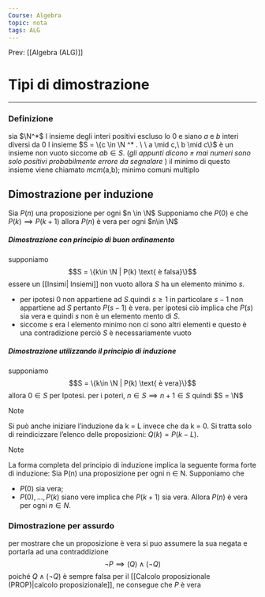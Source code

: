 ```yaml
---
Course: Algebra
topic: nota
tags: ALG
---
```


Prev: [[Algebra (ALG)]]

# Tipi di dimostrazione
---
### Definizione
sia $\N^*$ l insieme degli interi positivi escluso lo $0$ e siano  $a$ e $b$ interi diversi da $0$ l insieme $S = \{c \in \N ^* . \ \ a \mid c,\ b \mid c\}$  è un insieme non vuoto siccome $ab \in S$. (_gli appunti dicono $\pm$ mai numeri sono solo positivi probabilmente errore da segnalare_ )
il minimo di questo insieme viene chiamato _mcm_(a,b); minimo comuni multiplo

## Dimostrazione per induzione 
Sia $P(n)$ una proposizione per ogni $n \in \N$ Supponiamo che $P(0)$ e che $P(k)\implies P(k+1)$ allora $P(n)$ è vera per ogni $n\in \N$  
##### Dimostrazione con principio di buon ordinamento 
supponiamo 
$$S = \{k\in \N | P(k) \text{ è falsa}\}$$
essere un [[Insimi| Insiemi]] non vuoto allora $S$ ha un elemento minimo $s$.
- per ipotesi $0$ non appartiene ad $S$.quindi $s \geq 1$ in particolare $s-1$ non appartiene ad $S$ pertanto $P(s-1)$ è vera. per ipotesi ciò implica che $P(s)$ sia vera e quindi $s$ non è un elemento mento di $S$.
- siccome $s$ era l elemento minimo non ci sono altri elementi e questo è una contradizione perciò $S$ è necessariamente vuoto 

##### Dimostrazione utilizzando il principio di induzione
supponiamo 
$$S = \{k\in \N | P(k) \text{ è vera}\}$$
allora $0 \in S$ per Ipotesi. per i poteri, $n \in S \implies n + 1 \in S$ quindi $S = \N$ 

> [!note]
> Si può anche iniziare l’induzione da k = L invece che da k = 0. Si tratta solo di reindicizzare l’elenco delle proposizioni: $Q(k) = P(k − L)$.

> [!note]
>  La forma completa del principio di induzione  implica la seguente forma forte di induzione: Sia P(n) una proposizione per ogni n ∈ N. Supponiamo che 
>  - $P(0)$ sia vera; 
>  - $P(0),...,P(k)$ siano vere implica che $P(k +1)$ sia vera. Allora $P(n)$ è vera per ogni $n \in N$.


### Dimostrazione per assurdo
per mostrare che un proposizione è vera si puo assumere la sua negata e portarla ad una contraddizione
$$\neg P \implies (Q)\land (\neg Q)$$
poiché $Q \land (\neg Q)$  è sempre falsa per il [[Calcolo proposizionale (PROP)|calcolo proposizionale]], ne consegue che $P$ è vera

